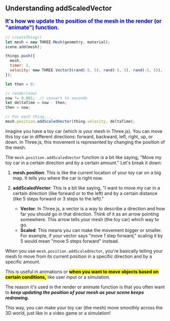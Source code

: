 ## Understanding addScaledVector

<span style="color:blue;font-weight:bold;font-size:larger;">It's how we update the position of the mesh in the render (or "animate") function.</span>

```js
// createThing()
let mesh = new THREE.Mesh(geometry, material);
scene.add(mesh);

things.push({
  mesh,
  timer: 2,
  velocity: new THREE.Vector3(rand(-5, 5), rand(-5, 5), rand(-5, 5)),
});

let then = 0;

// render(now)
now *= 0.001;  // convert to seconds
let deltaTime = now - then;
then = now;

// For each thing...
mesh.position.addScaledVector(thing.velocity, deltaTime);
```

Imagine you have a toy car (which is your mesh in Three.js). You can move this toy car in different directions: forward, backward, left, right, up, or down. In Three.js, this movement is represented by changing the position of the mesh.

The `mesh.position.addScaledVector` function is a bit like saying, "Move my toy car in a certain direction and by a certain amount." Let's break it down:

1. **mesh.position**: This is like the current location of your toy car on a big map. It tells you where the car is right now.

2. **addScaledVector**: This is a bit like saying, "I want to move my car in a certain direction (like forward or to the left) and by a certain distance (like 5 steps forward or 3 steps to the left)." 

   - **Vector**: In Three.js, a vector is a way to describe a direction and how far you should go in that direction. Think of it as an arrow pointing somewhere. This arrow tells your mesh (the toy car) which way to go.
   - **Scaled**: This means you can make the movement bigger or smaller. For example, if your vector says "move 1 step forward," scaling it by 5 would mean "move 5 steps forward" instead.

When you use `mesh.position.addScaledVector`, you're basically telling your mesh to move from its current position in a specific direction and by a specific amount.

This is useful in animations or <mark>**when you want to move objects based on certain conditions,**</mark> like user input or a simulation.

The reason it's used in the render or animate function is that you often want to ***keep updating the position of your mesh as your scene keeps redrawing.***

This way, you can make your toy car (the mesh) move smoothly across the 3D world, just like in a video game or a simulation!

<br>
